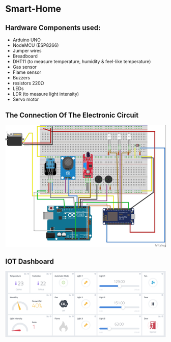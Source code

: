 # Smart-Home
<h2>Hardware Components used:</h2>
<ul>
  <li>Arduino UNO</li>
  <li>NodeMCU (ESP8266)</li>
  <li>Jumper wires</li>
  <li>Breadboard</li>
  <li>DHT11 (to measure temperature, humidity & feel-like temperature)</li>
  <li>Gas sensor</li>
  <li>Flame sensor</li>
  <li>Buzzers</li>
  <li>resistors 220Ω</li>
  <li>LEDs</li>
  <li>LDR (to measure light intensity)</li>
  <li>Servo motor</li>
</ul>
<h2>The Connection Of The Electronic Circuit</h2>
<img src="https://raw.githubusercontent.com/Reem122/Smart-Home/main/Smart%20home%20circuit.jpg">
<h2>IOT Dashboard</h2>
<img src="https://raw.githubusercontent.com/Reem122/Smart-Home/main/IOT%20dashboard.png">

